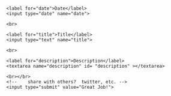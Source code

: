 <br>

	<label for="date">Date</label>
	<input type="date" name="date">
	
	<br>

	<label for="title">Title</label>
	<input type="text" name="title">

	<br>

	<label for="description">Description</label>		
	<textarea name="description" id= "description" ></textarea>	
	
	<br></br>
	<!-- 	share with others?  twitter, etc. -->	
 	<input type="submit" value="Great Job!">

</form>